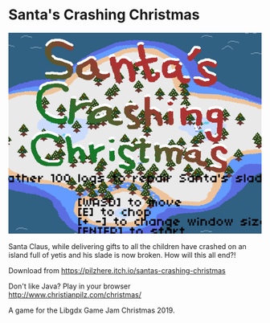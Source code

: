 # Santa's Crashing Christmas
<p align="center">
	<img src="jamCover.png"><br />

Santa Claus, while delivering gifts to all the children have crashed on an island full of yetis and his slade is now broken.
How will this all end?!

Download from https://pilzhere.itch.io/santas-crashing-christmas

Don't like Java? Play in your browser http://www.christianpilz.com/christmas/

A game for the Libgdx Game Jam Christmas 2019.
